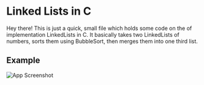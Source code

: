 
# Linked Lists in C
Hey there! This is just a quick, small file which holds some code on the of implementation
LinkedLists in C. It basically takes two LinkedLists of numbers, sorts them
using BubbleSort, then merges them into one third list.



## Example

![App Screenshot](https://user-images.githubusercontent.com/54270105/140677949-a3f35a1c-920f-40a1-9397-540086964bf8.png)
